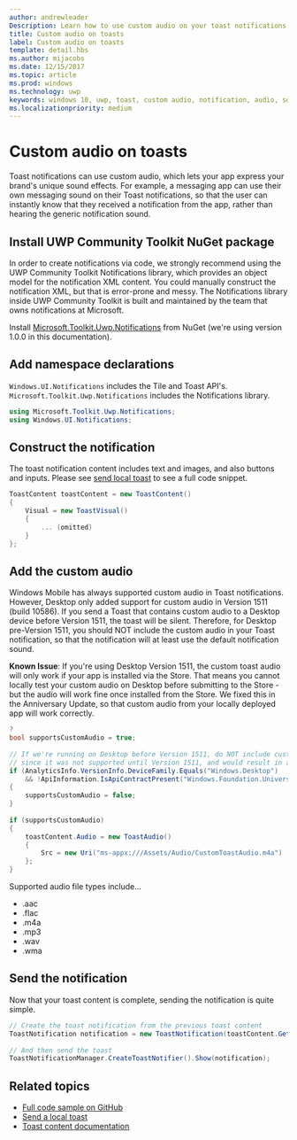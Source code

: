 ```yaml
---
author: andrewleader
Description: Learn how to use custom audio on your toast notifications.
title: Custom audio on toasts
label: Custom audio on toasts
template: detail.hbs
ms.author: mijacobs
ms.date: 12/15/2017
ms.topic: article
ms.prod: windows
ms.technology: uwp
keywords: windows 10, uwp, toast, custom audio, notification, audio, sound
ms.localizationpriority: medium
---
```


# Custom audio on toasts

Toast notifications can use custom audio, which lets your app express your brand's unique sound effects. For example, a messaging app can use their own messaging sound on their Toast notifications, so that the user can instantly know that they received a notification from the app, rather than hearing the generic notification sound.

## Install UWP Community Toolkit NuGet package

In order to create notifications via code, we strongly recommend using the UWP Community Toolkit Notifications library, which provides an object model for the notification XML content. You could manually construct the notification XML, but that is error-prone and messy. The Notifications library inside UWP Community Toolkit is built and maintained by the team that owns notifications at Microsoft.

Install [Microsoft.Toolkit.Uwp.Notifications](https://www.nuget.org/packages/Microsoft.Toolkit.Uwp.Notifications/) from NuGet (we're using version 1.0.0 in this documentation).


## Add namespace declarations

`Windows.UI.Notifications` includes the Tile and Toast API's. `Microsoft.Toolkit.Uwp.Notifications` includes the Notifications library.

```csharp
using Microsoft.Toolkit.Uwp.Notifications;
using Windows.UI.Notifications;
```


## Construct the notification

The toast notification content includes text and images, and also buttons and inputs. Please see [send local toast](send-local-toast.md) to see a full code snippet.

```csharp
ToastContent toastContent = new ToastContent()
{
    Visual = new ToastVisual()
    {
        ... (omitted)
    }
};
```


## Add the custom audio

Windows Mobile has always supported custom audio in Toast notifications. However, Desktop only added support for custom audio in Version 1511 (build 10586). If you send a Toast that contains custom audio to a Desktop device before Version 1511, the toast will be silent. Therefore, for Desktop pre-Version 1511, you should NOT include the custom audio in your Toast notification, so that the notification will at least use the default notification sound.

**Known Issue**: If you're using Desktop Version 1511, the custom toast audio will only work if your app is installed via the Store. That means you cannot locally test your custom audio on Desktop before submitting to the Store - but the audio will work fine once installed from the Store. We fixed this in the Anniversary Update, so that custom audio from your locally deployed app will work correctly.

```csharp
?
bool supportsCustomAudio = true;
 
// If we're running on Desktop before Version 1511, do NOT include custom audio
// since it was not supported until Version 1511, and would result in a silent toast.
if (AnalyticsInfo.VersionInfo.DeviceFamily.Equals("Windows.Desktop")
    && !ApiInformation.IsApiContractPresent("Windows.Foundation.UniversalApiContract", 2))
{
    supportsCustomAudio = false;
}
 
if (supportsCustomAudio)
{
    toastContent.Audio = new ToastAudio()
    {
        Src = new Uri("ms-appx:///Assets/Audio/CustomToastAudio.m4a")
    };
}
```

Supported audio file types include...

- .aac
- .flac
- .m4a
- .mp3
- .wav
- .wma


## Send the notification

Now that your toast content is complete, sending the notification is quite simple.

```csharp
// Create the toast notification from the previous toast content
ToastNotification notification = new ToastNotification(toastContent.GetXml());
             
// And then send the toast
ToastNotificationManager.CreateToastNotifier().Show(notification);
```


## Related topics

- [Full code sample on GitHub](https://github.com/WindowsNotifications/quickstart-toast-with-custom-audio)
- [Send a local toast](send-local-toast.md)
- [Toast content documentation](adaptive-interactive-toasts.md)